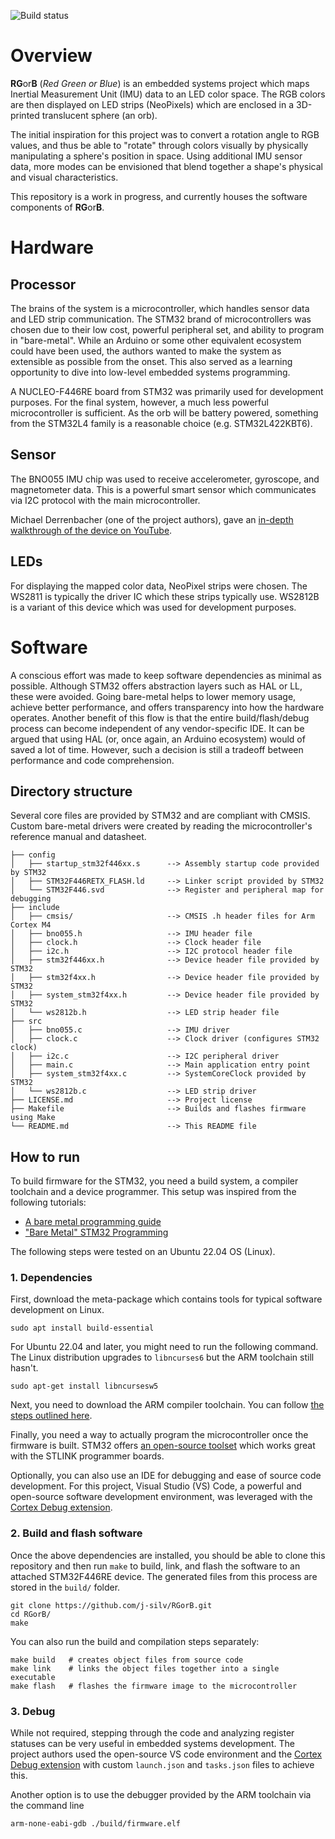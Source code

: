 ![Build status](https://github.com/github/docs/actions/workflows/main.yml/badge.svg)

# Overview

**RG**or**B** (*Red Green or Blue*) is an embedded systems project which maps Inertial Measurement Unit (IMU) data to an LED color space. The RGB colors are then displayed on LED strips (NeoPixels) which are enclosed in a 3D-printed translucent sphere (an orb).

The initial inspiration for this project was to convert a rotation angle to RGB values, and thus be able to "rotate" through colors visually by physically manipulating a sphere's position in space. Using additional IMU sensor data, more modes can be envisioned that blend together a shape's physical and visual characteristics.

This repository is a work in progress, and currently houses the software components of **RG**or**B**. 

# Hardware

## Processor

The brains of the system is a microcontroller, which handles sensor data and LED strip communication. The STM32 brand of microcontrollers was chosen due to their low cost, powerful peripheral set, and ability to program in "bare-metal". While an Arduino or some other equivalent ecosystem could have been used, the authors wanted to make the system as extensible as possible from the onset. This also served as a learning opportunity to dive into low-level embedded systems programming.

A NUCLEO-F446RE board from STM32 was primarily used for development purposes. For the final system, however, a much less powerful microcontroller is sufficient. As the orb will be battery powered, something from the STM32L4 family is a reasonable choice (e.g. STM32L422KBT6).

## Sensor

The BNO055 IMU chip was used to receive accelerometer, gyroscope, and magnetometer data. This is a powerful smart sensor which communicates via I2C protocol with the main microcontroller.

Michael Derrenbacher (one of the project authors), gave an [in-depth walkthrough of the device on YouTube](https://www.youtube.com/watch?v=0xjDUMwMOhk).

## LEDs

For displaying the mapped color data, NeoPixel strips were chosen. The WS2811 is typically the driver IC which these strips typically use. WS2812B is a variant of this device which was used for development purposes.

# Software

A conscious effort was made to keep software dependencies as minimal as possible. Although STM32 offers abstraction layers such as HAL or LL, these were avoided. Going bare-metal helps to lower memory usage, achieve better performance, and offers transparency into how the hardware operates. Another benefit of this flow is that the entire build/flash/debug process can become independent of any vendor-specific IDE. It can be argued that using HAL (or, once again, an Arduino ecosystem) would of saved a lot of time. However, such a decision is still a tradeoff between performance and code comprehension.



## Directory structure

Several core files are provided by STM32 and are compliant with CMSIS. Custom bare-metal drivers were created by reading the microcontroller's reference manual and datasheet.

```
├── config
│   ├── startup_stm32f446xx.s      --> Assembly startup code provided by STM32  
│   ├── STM32F446RETX_FLASH.ld     --> Linker script provided by STM32
│   └── STM32F446.svd              --> Register and peripheral map for debugging
├── include
│   ├── cmsis/                     --> CMSIS .h header files for Arm Cortex M4   
│   ├── bno055.h                   --> IMU header file
│   ├── clock.h                    --> Clock header file
│   ├── i2c.h                      --> I2C protocol header file
│   ├── stm32f446xx.h              --> Device header file provided by STM32
│   ├── stm32f4xx.h                --> Device header file provided by STM32
│   ├── system_stm32f4xx.h         --> Device header file provided by STM32
│   └── ws2812b.h                  --> LED strip header file
├── src
│   ├── bno055.c                   --> IMU driver
│   ├── clock.c                    --> Clock driver (configures STM32 clock)
│   ├── i2c.c                      --> I2C peripheral driver
│   ├── main.c                     --> Main application entry point
│   ├── system_stm32f4xx.c         --> SystemCoreClock provided by STM32
│   └── ws2812b.c                  --> LED strip driver
├── LICENSE.md                     --> Project license 
├── Makefile                       --> Builds and flashes firmware using Make         
└── README.md                      --> This README file

```

## How to run

To build firmware for the STM32, you need a build system, a compiler toolchain and a device programmer. This setup was inspired from the following tutorials:

- [A bare metal programming guide](https://github.com/cpq/bare-metal-programming-guide)
- ["Bare Metal" STM32 Programming ](https://vivonomicon.com/2018/04/02/bare-metal-stm32-programming-part-1-hello-arm/)

The following steps were tested on an Ubuntu 22.04 OS (Linux).

### 1. Dependencies

First, download the meta-package which contains tools for typical software development on Linux.

```
sudo apt install build-essential
```

For Ubuntu 22.04 and later, you might need to run the following command. The Linux distribution upgrades to `libncurses6` but the ARM toolchain still hasn't.

```
sudo apt-get install libncursesw5
```

Next, you need to download the ARM compiler toolchain. You can follow [the steps outlined here](https://developer.arm.com/downloads/-/arm-gnu-toolchain-downloads).

Finally, you need a way to actually program the microcontroller once the firmware is built. STM32 offers [an open-source toolset](https://github.com/stlink-org/stlink) which works great with the STLINK programmer boards.

Optionally, you can also use an IDE for debugging and ease of source code development. For this project, Visual Studio (VS) Code, a powerful and open-source software development environment, was leveraged with the [Cortex Debug extension](https://marketplace.visualstudio.com/items?itemName=marus25.cortex-debug). 

### 2. Build and flash software

Once the above dependencies are installed, you should be able to clone this repository and then run `make` to build, link, and flash the software to an attached STM32F446RE device. The generated files from this process are stored in the `build/` folder.

```
git clone https://github.com/j-silv/RGorB.git
cd RGorB/
make
```

You can also run the build and compilation steps separately:

```
make build   # creates object files from source code
make link    # links the object files together into a single executable
make flash   # flashes the firmware image to the microcontroller
```

### 3. Debug

While not required, stepping through the code and analyzing register statuses can be very useful in embedded systems development. The project authors used the open-source VS code environment and the [Cortex Debug extension](https://github.com/Marus/cortex-debug) with custom `launch.json` and `tasks.json` files to achieve this.

Another option is to use the debugger provided by the ARM toolchain via the command line

```
arm-none-eabi-gdb ./build/firmware.elf
```
